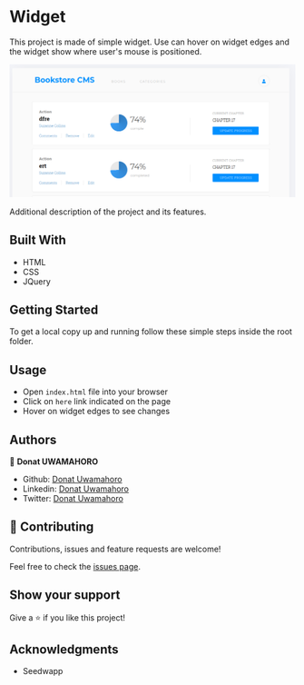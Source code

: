 # Widget

This project is made of simple widget. Use can hover on widget edges and the widget show where user's mouse is positioned.

![Screenshot](https://github.com/uwadonat/bookstore/blob/feature1/images/Screenshot.png)

Additional description of the project and its features.

## Built With

- HTML
- CSS
- JQuery

## Getting Started

To get a local copy up and running follow these simple steps inside the root folder.

## Usage

- Open `index.html` file into your browser
- Click on `here` link indicated on the page
- Hover on widget edges to see changes

## Authors

👤 **Donat UWAMAHORO**

- Github: [Donat Uwamahoro](https://github.com/uwadonat)
- Linkedin: [Donat Uwamahoro](https://www.linkedin.com/in/uwadonat)
- Twitter: [Donat Uwamahoro](https://twitter.com/uwahoroDonat)

## 🤝 Contributing

Contributions, issues and feature requests are welcome!

Feel free to check the [issues page](https://github.com/uwadonat/widget/issues/1).

## Show your support

Give a ⭐️ if you like this project!

## Acknowledgments

- Seedwapp


